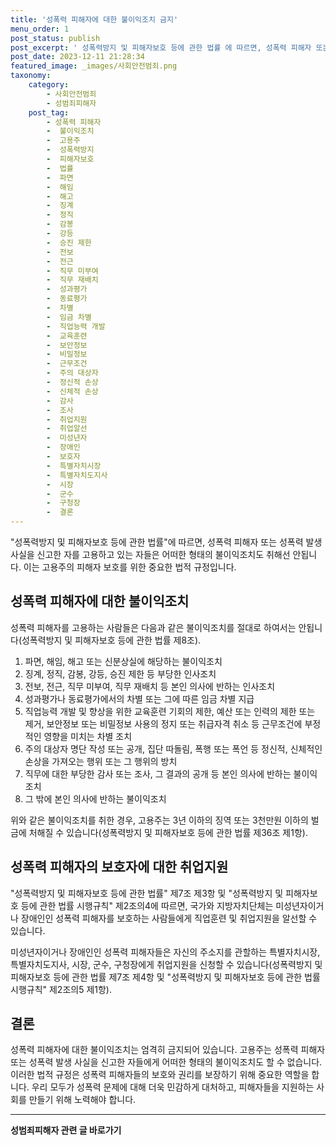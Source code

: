 ```yaml
---
title: '성폭력 피해자에 대한 불이익조치 금지'
menu_order: 1
post_status: publish
post_excerpt: ' 성폭력방지 및 피해자보호 등에 관한 법률 에 따르면, 성폭력 피해자 또는 성폭력 발생 사실을 신고한 자를 고용하고 있는 자들은 어떠한 형태의 불이익조치도 취해선 안됩니다. 이는 고용주의 피해자 보호를 위한 중요한 법적 규정입니다.'
post_date: 2023-12-11 21:28:34
featured_image: _images/사회안전범죄.png
taxonomy:
    category:
        - 사회안전범죄
        - 성범죄피해자
    post_tag:
        - 성폭력 피해자
        -  불이익조치
        -  고용주
        -  성폭력방지
        -  피해자보호
        -  법률
        -  파면
        -  해임
        -  해고
        -  징계
        -  정직
        -  감봉
        -  강등
        -  승진 제한
        -  전보
        -  전근
        -  직무 미부여
        -  직무 재배치
        -  성과평가
        -  동료평가
        -  차별
        -  임금 차별
        -  직업능력 개발
        -  교육훈련
        -  보안정보
        -  비밀정보
        -  근무조건
        -  주의 대상자
        -  정신적 손상
        -  신체적 손상
        -  감사
        -  조사
        -  취업지원
        -  취업알선
        -  미성년자
        -  장애인
        -  보호자
        -  특별자치시장
        -  특별자치도지사
        -  시장
        -  군수
        -  구청장
        -  결론
---
```



"성폭력방지 및 피해자보호 등에 관한 법률"에 따르면, 성폭력 피해자 또는 성폭력 발생 사실을 신고한 자를 고용하고 있는 자들은 어떠한 형태의 불이익조치도 취해선 안됩니다. 이는 고용주의 피해자 보호를 위한 중요한 법적 규정입니다.

## 성폭력 피해자에 대한 불이익조치

성폭력 피해자를 고용하는 사람들은 다음과 같은 불이익조치를 절대로 하여서는 안됩니다(성폭력방지 및 피해자보호 등에 관한 법률 제8조).

1. 파면, 해임, 해고 또는 신분상실에 해당하는 불이익조치
2. 징계, 정직, 감봉, 강등, 승진 제한 등 부당한 인사조치
3. 전보, 전근, 직무 미부여, 직무 재배치 등 본인 의사에 반하는 인사조치
4. 성과평가나 동료평가에서의 차별 또는 그에 따른 임금 차별 지급
5. 직업능력 개발 및 향상을 위한 교육훈련 기회의 제한, 예산 또는 인력의 제한 또는 제거, 보안정보 또는 비밀정보 사용의 정지 또는 취급자격 취소 등 근무조건에 부정적인 영향을 미치는 차별 조치
6. 주의 대상자 명단 작성 또는 공개, 집단 따돌림, 폭행 또는 폭언 등 정신적, 신체적인 손상을 가져오는 행위 또는 그 행위의 방치
7. 직무에 대한 부당한 감사 또는 조사, 그 결과의 공개 등 본인 의사에 반하는 불이익조치
8. 그 밖에 본인 의사에 반하는 불이익조치

위와 같은 불이익조치를 취한 경우, 고용주는 3년 이하의 징역 또는 3천만원 이하의 벌금에 처해질 수 있습니다(성폭력방지 및 피해자보호 등에 관한 법률 제36조 제1항).

## 성폭력 피해자의 보호자에 대한 취업지원

"성폭력방지 및 피해자보호 등에 관한 법률" 제7조 제3항 및 "성폭력방지 및 피해자보호 등에 관한 법률 시행규칙" 제2조의4에 따르면, 국가와 지방자치단체는 미성년자이거나 장애인인 성폭력 피해자를 보호하는 사람들에게 직업훈련 및 취업지원을 알선할 수 있습니다.

미성년자이거나 장애인인 성폭력 피해자들은 자신의 주소지를 관할하는 특별자치시장, 특별자치도지사, 시장, 군수, 구청장에게 취업지원을 신청할 수 있습니다(성폭력방지 및 피해자보호 등에 관한 법률 제7조 제4항 및 "성폭력방지 및 피해자보호 등에 관한 법률 시행규칙" 제2조의5 제1항).

## 결론

성폭력 피해자에 대한 불이익조치는 엄격히 금지되어 있습니다. 고용주는 성폭력 피해자 또는 성폭력 발생 사실을 신고한 자들에게 어떠한 형태의 불이익조치도 할 수 없습니다. 이러한 법적 규정은 성폭력 피해자들의 보호와 권리를 보장하기 위해 중요한 역할을 합니다. 우리 모두가 성폭력 문제에 대해 더욱 민감하게 대처하고, 피해자들을 지원하는 사회를 만들기 위해 노력해야 합니다.
<!-- wp:separator -->
<hr class="wp-block-separator has-alpha-channel-opacity"/>
<!-- /wp:separator -->

<!-- wp:group {"backgroundColor":"base","layout":{"type":"constrained"}} -->
<div class="wp-block-group has-base-background-color has-background"><!-- wp:paragraph {"align":"center","fontSize":"medium"} -->
<p class="has-text-align-center has-large-font-size"><strong>성범죄피해자 관련 글 바로가기</strong></p>
<!-- /wp:paragraph -->


<!-- wp:latest-posts
{"categories":[{"id":30925,"count":19,"description":"","link":"https://uknowlaw.com/category/%ec%84%b1%eb%b2%94%ec%a3%84%ed%94%bc%ed%95%b4%ec%9e%90/","name":"성범죄피해자","slug":"성범죄피해자","taxonomy":"category","parent":0,"meta":[],"_links":{"self":[{"href":"https://uknowlaw.com/wp-json/wp/v2/categories/30925"}],"collection":[{"href":"https://uknowlaw.com/wp-json/wp/v2/categories"}],"about":[{"href":"https://uknowlaw.com/wp-json/wp/v2/taxonomies/category"}],"wp:post_type":[{"href":"https://uknowlaw.com/wp-json/wp/v2/posts?categories=30925"}],"curies":[{"name":"wp","href":"https://api.w.org/{rel}","templated":true}]}}],"postsToShow":100,"excerptLength":28,"postLayout":"grid","columns":2,"featuredImageAlign":"left","featuredImageSizeSlug":"large","fontSize":"small"} /--></div>
<!-- /wp:group -->